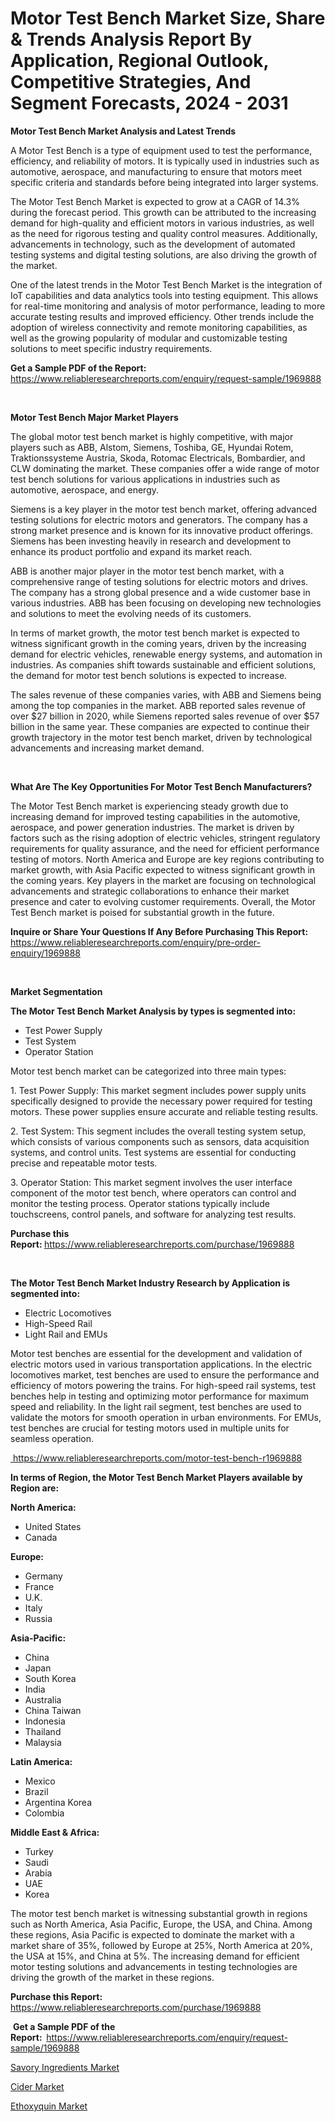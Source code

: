 <p><h1>Motor Test Bench Market Size, Share & Trends Analysis Report By Application, Regional Outlook, Competitive Strategies, And Segment Forecasts, 2024 - 2031</h1></p><p><strong>Motor Test Bench Market Analysis and Latest Trends</strong></p>
<p><p>A Motor Test Bench is a type of equipment used to test the performance, efficiency, and reliability of motors. It is typically used in industries such as automotive, aerospace, and manufacturing to ensure that motors meet specific criteria and standards before being integrated into larger systems.</p><p>The Motor Test Bench Market is expected to grow at a CAGR of 14.3% during the forecast period. This growth can be attributed to the increasing demand for high-quality and efficient motors in various industries, as well as the need for rigorous testing and quality control measures. Additionally, advancements in technology, such as the development of automated testing systems and digital testing solutions, are also driving the growth of the market.</p><p>One of the latest trends in the Motor Test Bench Market is the integration of IoT capabilities and data analytics tools into testing equipment. This allows for real-time monitoring and analysis of motor performance, leading to more accurate testing results and improved efficiency. Other trends include the adoption of wireless connectivity and remote monitoring capabilities, as well as the growing popularity of modular and customizable testing solutions to meet specific industry requirements.</p></p>
<p><strong>Get a Sample PDF of the Report:&nbsp;</strong> <a href="https://www.reliableresearchreports.com/enquiry/request-sample/1969888">https://www.reliableresearchreports.com/enquiry/request-sample/1969888</a></p>
<p>&nbsp;</p>
<p><strong>Motor Test Bench Major Market Players</strong></p>
<p><p>The global motor test bench market is highly competitive, with major players such as ABB, Alstom, Siemens, Toshiba, GE, Hyundai Rotem, Traktionssysteme Austria, Skoda, Rotomac Electricals, Bombardier, and CLW dominating the market. These companies offer a wide range of motor test bench solutions for various applications in industries such as automotive, aerospace, and energy.</p><p>Siemens is a key player in the motor test bench market, offering advanced testing solutions for electric motors and generators. The company has a strong market presence and is known for its innovative product offerings. Siemens has been investing heavily in research and development to enhance its product portfolio and expand its market reach.</p><p>ABB is another major player in the motor test bench market, with a comprehensive range of testing solutions for electric motors and drives. The company has a strong global presence and a wide customer base in various industries. ABB has been focusing on developing new technologies and solutions to meet the evolving needs of its customers.</p><p>In terms of market growth, the motor test bench market is expected to witness significant growth in the coming years, driven by the increasing demand for electric vehicles, renewable energy systems, and automation in industries. As companies shift towards sustainable and efficient solutions, the demand for motor test bench solutions is expected to increase.</p><p>The sales revenue of these companies varies, with ABB and Siemens being among the top companies in the market. ABB reported sales revenue of over $27 billion in 2020, while Siemens reported sales revenue of over $57 billion in the same year. These companies are expected to continue their growth trajectory in the motor test bench market, driven by technological advancements and increasing market demand.</p></p>
<p>&nbsp;</p>
<p><strong>What Are The Key Opportunities For Motor Test Bench Manufacturers?</strong></p>
<p><p>The Motor Test Bench market is experiencing steady growth due to increasing demand for improved testing capabilities in the automotive, aerospace, and power generation industries. The market is driven by factors such as the rising adoption of electric vehicles, stringent regulatory requirements for quality assurance, and the need for efficient performance testing of motors. North America and Europe are key regions contributing to market growth, with Asia Pacific expected to witness significant growth in the coming years. Key players in the market are focusing on technological advancements and strategic collaborations to enhance their market presence and cater to evolving customer requirements. Overall, the Motor Test Bench market is poised for substantial growth in the future.</p></p>
<p><strong>Inquire or Share Your Questions If Any Before Purchasing This Report:</strong> <a href="https://www.reliableresearchreports.com/enquiry/pre-order-enquiry/1969888">https://www.reliableresearchreports.com/enquiry/pre-order-enquiry/1969888</a></p>
<p>&nbsp;</p>
<p><strong>Market Segmentation</strong></p>
<p><strong>The Motor Test Bench Market Analysis by types is segmented into:</strong></p>
<p><ul><li>Test Power Supply</li><li>Test System</li><li>Operator Station</li></ul></p>
<p><p>Motor test bench market can be categorized into three main types:</p><p>1. Test Power Supply: This market segment includes power supply units specifically designed to provide the necessary power required for testing motors. These power supplies ensure accurate and reliable testing results.</p><p>2. Test System: This segment includes the overall testing system setup, which consists of various components such as sensors, data acquisition systems, and control units. Test systems are essential for conducting precise and repeatable motor tests.</p><p>3. Operator Station: This market segment involves the user interface component of the motor test bench, where operators can control and monitor the testing process. Operator stations typically include touchscreens, control panels, and software for analyzing test results.</p></p>
<p><strong>Purchase this Report:&nbsp;</strong><a href="https://www.reliableresearchreports.com/purchase/1969888">https://www.reliableresearchreports.com/purchase/1969888</a></p>
<p>&nbsp;</p>
<p><strong>The Motor Test Bench Market Industry Research by Application is segmented into:</strong></p>
<p><ul><li>Electric Locomotives</li><li>High-Speed Rail</li><li>Light Rail and EMUs</li></ul></p>
<p><p>Motor test benches are essential for the development and validation of electric motors used in various transportation applications. In the electric locomotives market, test benches are used to ensure the performance and efficiency of motors powering the trains. For high-speed rail systems, test benches help in testing and optimizing motor performance for maximum speed and reliability. In the light rail segment, test benches are used to validate the motors for smooth operation in urban environments. For EMUs, test benches are crucial for testing motors used in multiple units for seamless operation.</p></p>
<p><a href="https://www.reliableresearchreports.com/motor-test-bench-r1969888">&nbsp;https://www.reliableresearchreports.com/motor-test-bench-r1969888</a></p>
<p><strong>In terms of Region, the Motor Test Bench Market Players available by Region are:</strong></p>
<p>
    <p> <strong> North America: </strong>
        <ul>
            <li>United States</li>
            <li>Canada</li>
        </ul>
        </p> 
    <p> <strong> Europe: </strong>
        <ul>
            <li>Germany</li>
            <li>France</li>
            <li>U.K.</li>
            <li>Italy</li>
            <li>Russia</li>
        </ul>
        </p> 
    <p> <strong> Asia-Pacific: </strong>
        <ul>
            <li>China</li>
            <li>Japan</li>
            <li>South Korea</li>
            <li>India</li>
            <li>Australia</li>
            <li>China Taiwan</li>
            <li>Indonesia</li>
            <li>Thailand</li>
            <li>Malaysia</li>
        </ul>
        </p> 
    <p> <strong> Latin America: </strong>
        <ul>
            <li>Mexico</li>
            <li>Brazil</li>
            <li>Argentina Korea</li>
            <li>Colombia</li>
        </ul>
        </p> 
    <p> <strong> Middle East & Africa: </strong>
        <ul>
            <li>Turkey</li>
            <li>Saudi</li>
            <li>Arabia</li>
            <li>UAE</li>
            <li>Korea</li>
        </ul>
    </p>
    </p>
<p><p>The motor test bench market is witnessing substantial growth in regions such as North America, Asia Pacific, Europe, the USA, and China. Among these regions, Asia Pacific is expected to dominate the market with a market share of 35%, followed by Europe at 25%, North America at 20%, the USA at 15%, and China at 5%. The increasing demand for efficient motor testing solutions and advancements in testing technologies are driving the growth of the market in these regions.</p></p>
<p><strong>Purchase this Report: </strong><a href="https://www.reliableresearchreports.com/purchase/1969888">https://www.reliableresearchreports.com/purchase/1969888</a></p>
<p>&nbsp;<strong>Get a Sample PDF of the Report:&nbsp;&nbsp;</strong><a href="https://www.reliableresearchreports.com/enquiry/request-sample/1969888">https://www.reliableresearchreports.com/enquiry/request-sample/1969888</a></p>
<p><strong></strong></p>
<p><p><a href="https://github.com/caicuccucga/Market-Research-Report-List-1/blob/main/savory-ingredients-market.md">Savory Ingredients Market</a></p><p><a href="https://github.com/BryceTownsendr/Market-Research-Report-List-5/blob/main/cider-market.md">Cider Market</a></p><p><a href="https://github.com/qrkceaah30/Market-Research-Report-List-1/blob/main/ethoxyquin-market.md">Ethoxyquin Market</a></p></p>